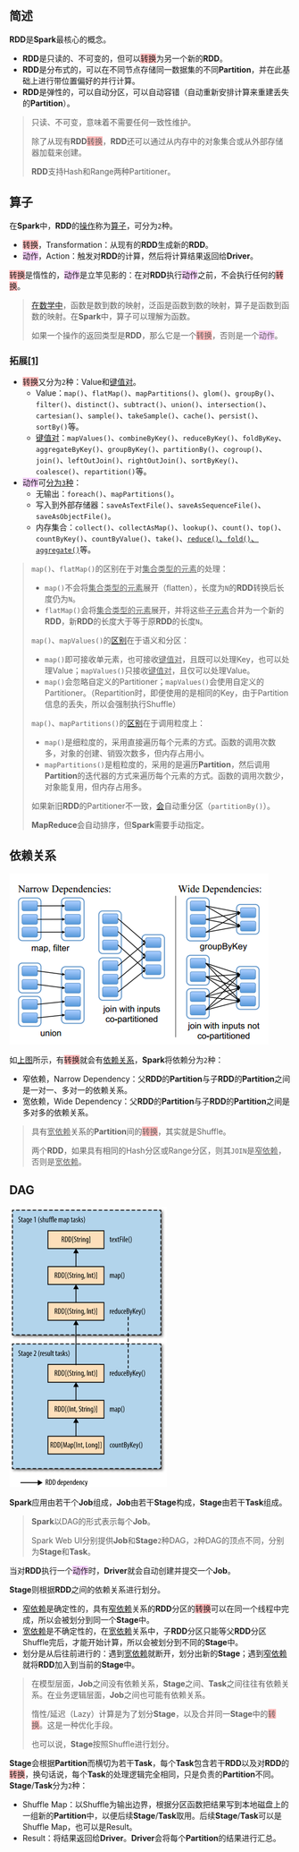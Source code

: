 ## 简述

**RDD**是**Spark**最核心的概念。

- **RDD**是只读的、不可变的，但可以<span style=background:#ffb8b8>转换</span>为另一个新的**RDD**。
- **RDD**是分布式的，可以在不同节点存储同一数据集的不同**Partition**，并在此基础上进行带位置偏好的并行计算。
- **RDD**是弹性的，可以自动分区，可以自动容错（自动重新安排计算来重建丢失的**Partition**）。

> 只读、不可变，意味着不需要任何一致性维护。
>
> 除了从现有**RDD**<span style=background:#ffb8b8>转换</span>，**RDD**还可以通过从内存中的对象集合或从外部存储器加载来创建。
>
> **RDD**支持Hash和Range两种Partitioner。



## 算子

在**Spark**中，**RDD**的[操作](https://www.hadoopdoc.com/spark/spark-rdd-transformation-and-action)称为[算子](https://blog.csdn.net/a1043498776/article/details/77478151)，可分为`2`种。

- <span style=background:#ffb8b8>转换</span>，Transformation：从现有的**RDD**生成新的**RDD**。
- <span style=background:#f8d2ff>动作</span>，Action：触发对**RDD**的计算，然后将计算结果返回给**Driver**。

<span style=background:#ffb8b8>转换</span>是惰性的，<span style=background:#f8d2ff>动作</span>是立竿见影的：在对**RDD**执行<span style=background:#f8d2ff>动作</span>之前，不会执行任何的<span style=background:#ffb8b8>转换</span>。

> [在数学中](https://www.zhihu.com/question/24989360/answer/29702293)，函数是数到数的映射，泛函是函数到数的映射，算子是函数到函数的映射。在**Spark**中，算子可以理解为函数。
>
> 如果一个操作的返回类型是**RDD**，那么它是一个<span style=background:#ffb8b8>转换</span>，否则是一个<span style=background:#f8d2ff>动作</span>。

### 拓展[[1]](https://spark.apache.org/docs/latest/api/scala/org/apache/spark/index.html)

- <span style=background:#ffb8b8>转换</span>又分为`2`种：Value和<u>键值对</u>。
  - Value：`map()`、`flatMap()`、`mapPartitions()`、`glom()`、`groupBy()`、`filter()`、`distinct()`、`subtract()`、`union()`、`intersection()`、`cartesian()`、`sample()`、`takeSample()`、`cache()`、`persist()`、`sortBy()`等。
  - <u>键值对</u>：`mapValues()`、`combineByKey()`、`reduceByKey()`、`foldByKey`、`aggregateByKey()`、`groupByKey()`、`partitionBy()`、`cogroup()`、`join()`、`leftOutJoin()`、`rightOutJoin()`、`sortByKey()`、`coalesce()`、`repartition()`等。
- <span style=background:#f8d2ff>动作</span>可[分为`3`种](https://blog.csdn.net/jasonding1354/article/details/46848763)：
  - 无输出：`foreach()`、`mapPartitions()`。
  - 写入到外部存储器：`saveAsTextFile()`、`saveAsSequenceFile()`、`saveAsObjectFile()`。
  - 内存集合：`collect()`、`collectAsMap()`、`lookup()`、`count()`、`top()`、`countByKey()`、`countByValue()`、`take()`、[`reduce()`、`fold()`、`aggregate()`](https://www.jianshu.com/p/15739e95a46e)等。


> `map()`、`flatMap()`的区别在于对<u>集合类型的元素</u>的处理：
>
> - `map()`不会将<u>集合类型的元素</u>展开（flatten），长度为`N`的**RDD**转换后长度仍为`N`。
> - `flatMap()`会将<u>集合类型的元素</u>展开，并将这些<u>子元素</u>合并为一个新的**RDD**，新**RDD**的长度大于等于原**RDD**的长度`N`。
>
> `map()`、`mapValues()`的[区别](https://stackoverflow.com/questions/36696326/map-vs-mapvalues-in-spark)在于语义和分区：
>
> - `map()`即可接收单元素，也可接收<u>键值对</u>，且既可以处理Key，也可以处理Value；`mapValues()`只接收<u>键值对</u>，且仅可以处理Value。
> - `map()`会忽略自定义的Partitioner；`mapValues()`会使用自定义的Partitioner。（Repartition时，即便使用的是相同的Key，由于Partition信息的丢失，所以会强制执行Shuffle）
>
> `map()`、`mapPartitions()`的[区别](https://www.cnblogs.com/schoolbag/p/9640990.html)在于调用粒度上：
>
> - `map()`是细粒度的，采用直接遍历每个元素的方式。函数的调用次数多，对象的创建、销毁次数多，但内存占用小。
> - `mapPartitions()`是粗粒度的，采用的是遍历**Partition**，然后调用**Partition**的迭代器的方式来遍历每个元素的方式。函数的调用次数少，对象能复用，但内存占用多。
>
> 如果新旧**RDD**的Partitioner不一致，[会](https://www.cnblogs.com/duanxz/p/6327375.html)自动重分区（`partitionBy()`）。
>
> **MapReduce**会自动排序，但**Spark**需要手动指定。



## 依赖关系

![](../images/9/spark_rdd_dependency.png)

如[上图](http://shiyanjun.cn/archives/744.html)所示，有<span style=background:#ffb8b8>转换</span>就会有[依赖关系](https://bbs.pinggu.org/thread-4637506-1-1.html)，**Spark**将依赖分为`2`种：

- 窄依赖，Narrow Dependency：父**RDD**的**Partition**与子**RDD**的**Partition**之间是一对一、多对一的依赖关系。
- 宽依赖，Wide Dependency：父**RDD**的**Partition**与子**RDD**的**Partition**之间是多对多的依赖关系。

> 具有<u>宽依赖</u>关系的**Partition**间的<span style=background:#ffb8b8>转换</span>，其实就是Shuffle。
>
> 两个**RDD**，如果具有相同的Hash分区或Range分区，则其`JOIN`是<u>窄依赖</u>，否则是<u>宽依赖</u>。



## DAG

<img src="../images/9/spark_stages_and_RDDs_for_ word_counts.png" style="zoom:50%;" />

**Spark**应用由若干个**Job**组成，**Job**由若干**Stage**构成，**Stage**由若干**Task**组成。

> **Spark**以DAG的形式表示每个**Job**。
>
> Spark Web UI分别提供**Job**和**Stage**`2`种DAG，`2`种DAG的顶点不同，分别为**Stage**和**Task**。

当对**RDD**执行一个<span style=background:#f8d2ff>动作</span>时，**Driver**就会自动创建并提交一个**Job**。

**Stage**则根据**RDD**之间的依赖关系进行划分。

- <u>窄依赖</u>是确定性的，具有<u>窄依赖</u>关系的**RDD**分区的<span style=background:#ffb8b8>转换</span>可以在同一个线程中完成，所以会被划分到同一个**Stage**中。
- <u>宽依赖</u>是不确定性的，在<u>宽依赖</u>关系中，子**RDD**分区只能等父**RDD**分区Shuffle完后，才能开始计算，所以会被划分到不同的**Stage**中。
- 划分是从后往前进行的：遇到<u>宽依赖</u>就断开，划分出新的**Stage**；遇到<u>窄依赖</u>就将**RDD**加入到当前的**Stage**中。

> 在模型层面，**Job**之间没有依赖关系，**Stage**之间、**Task**之间往往有依赖关系。在业务逻辑层面，**Job**之间也可能有依赖关系。
>
> 惰性/延迟（Lazy）计算是为了划分**Stage**，以及合并同一**Stage**中的<span style=background:#ffb8b8>转换</span>。这是一种优化手段。
>
> 也可以说，**Stage**按照Shuffle进行划分。

**Stage**会根据**Partition**而横切为若干**Task**，每个**Task**包含若干**RDD**以及对**RDD**的<span style=background:#ffb8b8>转换</span>，换句话说，每个**Task**的处理逻辑完全相同，只是负责的**Partition**不同。**Stage**/**Task**分为`2`种：

- Shuffle Map：以Shuffle为输出边界，根据分区函数把结果写到本地磁盘上的一组新的**Partition**中，以便后续**Stage**/**Task**取用。后续**Stage**/**Task**可以是Shuffle Map，也可以是Result。
- Result：将结果返回给**Driver**。**Driver**会将每个**Partition**的结果进行汇总。

